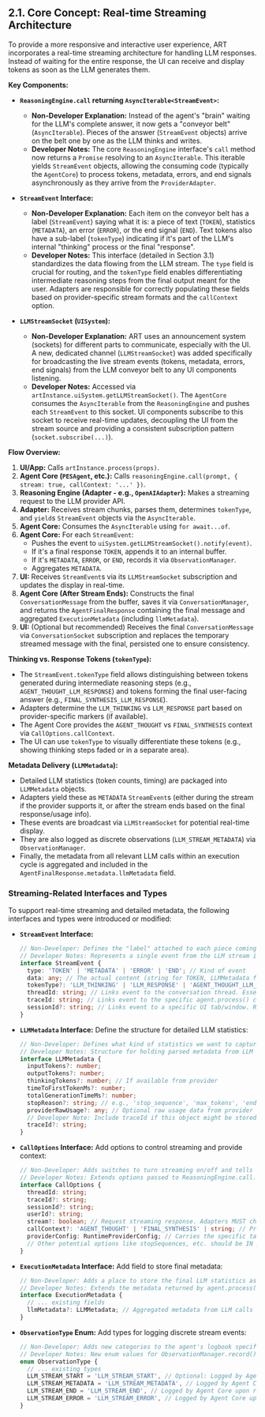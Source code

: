 ## 2.1. Core Concept: Real-time Streaming Architecture

To provide a more responsive and interactive user experience, ART incorporates a real-time streaming architecture for handling LLM responses. Instead of waiting for the entire response, the UI can receive and display tokens as soon as the LLM generates them.

**Key Components:**

*   **`ReasoningEngine.call` returning `AsyncIterable<StreamEvent>`:**
    *   **Non-Developer Explanation:** Instead of the agent's "brain" waiting for the LLM's complete answer, it now gets a "conveyor belt" (`AsyncIterable`). Pieces of the answer (`StreamEvent` objects) arrive on the belt one by one as the LLM thinks and writes.
    *   **Developer Notes:** The core `ReasoningEngine` interface's `call` method now returns a `Promise` resolving to an `AsyncIterable`. This iterable yields `StreamEvent` objects, allowing the consuming code (typically the `AgentCore`) to process tokens, metadata, errors, and end signals asynchronously as they arrive from the `ProviderAdapter`.

*   **`StreamEvent` Interface:**
    *   **Non-Developer Explanation:** Each item on the conveyor belt has a label (`StreamEvent`) saying what it is: a piece of text (`TOKEN`), statistics (`METADATA`), an error (`ERROR`), or the end signal (`END`). Text tokens also have a sub-label (`tokenType`) indicating if it's part of the LLM's internal "thinking" process or the final "response".
    *   **Developer Notes:** This interface (detailed in Section 3.1) standardizes the data flowing from the LLM stream. The `type` field is crucial for routing, and the `tokenType` field enables differentiating intermediate reasoning steps from the final output meant for the user. Adapters are responsible for correctly populating these fields based on provider-specific stream formats and the `callContext` option.

*   **`LLMStreamSocket` (`UISystem`):**
    *   **Non-Developer Explanation:** ART uses an announcement system (sockets) for different parts to communicate, especially with the UI. A new, dedicated channel (`LLMStreamSocket`) was added specifically for broadcasting the live stream events (tokens, metadata, errors, end signals) from the LLM conveyor belt to any UI components listening.
    *   **Developer Notes:** Accessed via `artInstance.uiSystem.getLLMStreamSocket()`. The `AgentCore` consumes the `AsyncIterable` from the `ReasoningEngine` and pushes each `StreamEvent` to this socket. UI components subscribe to this socket to receive real-time updates, decoupling the UI from the stream source and providing a consistent subscription pattern (`socket.subscribe(...)`).

**Flow Overview:**

1.  **UI/App:** Calls `artInstance.process(props)`.
2.  **Agent Core (`PESAgent`, etc.):** Calls `reasoningEngine.call(prompt, { stream: true, callContext: '...' })`.
3.  **Reasoning Engine (Adapter - e.g., `OpenAIAdapter`):** Makes a streaming request to the LLM provider API.
4.  **Adapter:** Receives stream chunks, parses them, determines `tokenType`, and `yield`s `StreamEvent` objects via the `AsyncIterable`.
5.  **Agent Core:** Consumes the `AsyncIterable` using `for await...of`.
6.  **Agent Core:** For each `StreamEvent`:
    *   Pushes the event to `uiSystem.getLLMStreamSocket().notify(event)`.
    *   If it's a final response `TOKEN`, appends it to an internal buffer.
    *   If it's `METADATA`, `ERROR`, or `END`, records it via `ObservationManager`.
    *   Aggregates `METADATA`.
7.  **UI:** Receives `StreamEvent`s via its `LLMStreamSocket` subscription and updates the display in real-time.
8.  **Agent Core (After Stream Ends):** Constructs the final `ConversationMessage` from the buffer, saves it via `ConversationManager`, and returns the `AgentFinalResponse` containing the final message and aggregated `ExecutionMetadata` (including `llmMetadata`).
9.  **UI:** (Optional but recommended) Receives the final `ConversationMessage` via `ConversationSocket` subscription and replaces the temporary streamed message with the final, persisted one to ensure consistency.

**Thinking vs. Response Tokens (`tokenType`):**

*   The `StreamEvent.tokenType` field allows distinguishing between tokens generated during intermediate reasoning steps (e.g., `AGENT_THOUGHT_LLM_RESPONSE`) and tokens forming the final user-facing answer (e.g., `FINAL_SYNTHESIS_LLM_RESPONSE`).
*   Adapters determine the `LLM_THINKING` vs `LLM_RESPONSE` part based on provider-specific markers (if available).
*   The Agent Core provides the `AGENT_THOUGHT` vs `FINAL_SYNTHESIS` context via `CallOptions.callContext`.
*   The UI can use `tokenType` to visually differentiate these tokens (e.g., showing thinking steps faded or in a separate area).

**Metadata Delivery (`LLMMetadata`):**

*   Detailed LLM statistics (token counts, timing) are packaged into `LLMMetadata` objects.
*   Adapters yield these as `METADATA` `StreamEvent`s (either during the stream if the provider supports it, or after the stream ends based on the final response/usage info).
*   These events are broadcast via `LLMStreamSocket` for potential real-time display.
*   They are also logged as discrete observations (`LLM_STREAM_METADATA`) via `ObservationManager`.
*   Finally, the metadata from all relevant LLM calls within an execution cycle is aggregated and included in the `AgentFinalResponse.metadata.llmMetadata` field.

### Streaming-Related Interfaces and Types

To support real-time streaming and detailed metadata, the following interfaces and types were introduced or modified:

*   **`StreamEvent` Interface:**
    ```typescript
    // Non-Developer: Defines the "label" attached to each piece coming from the LLM stream, saying what it is.
    // Developer Notes: Represents a single event from the LLM stream iterator. Should be defined in src/types/index.ts.
    interface StreamEvent {
      type: 'TOKEN' | 'METADATA' | 'ERROR' | 'END'; // Kind of event
      data: any; // The actual content (string for TOKEN, LLMMetadata for METADATA, Error for ERROR)
      tokenType?: 'LLM_THINKING' | 'LLM_RESPONSE' | 'AGENT_THOUGHT_LLM_THINKING' | 'AGENT_THOUGHT_LLM_RESPONSE' | 'FINAL_SYNTHESIS_LLM_THINKING' | 'FINAL_SYNTHESIS_LLM_RESPONSE'; // Specific kind of token
      threadId: string; // Links event to the conversation thread. Essential for routing and context.
      traceId: string; // Links event to the specific agent.process() call. Essential for debugging and correlation.
      sessionId?: string; // Links event to a specific UI tab/window. Recommended for multi-session scenarios.
    }
    ```

*   **`LLMMetadata` Interface:** Define the structure for detailed LLM statistics:
    ```typescript
    // Non-Developer: Defines what kind of statistics we want to capture about the LLM's work (like token counts).
    // Developer Notes: Structure for holding parsed metadata from LLM responses/streams. Should be defined in src/types/index.ts.
    interface LLMMetadata {
      inputTokens?: number;
      outputTokens?: number;
      thinkingTokens?: number; // If available from provider
      timeToFirstTokenMs?: number;
      totalGenerationTimeMs?: number;
      stopReason?: string; // e.g., 'stop_sequence', 'max_tokens', 'end_turn'
      providerRawUsage?: any; // Optional raw usage data from provider for extensibility
      // Developer Note: Include traceId if this object might be stored or passed independently.
      traceId?: string;
    }
    ```

*   **`CallOptions` Interface:** Add options to control streaming and provide context:
    ```typescript
    // Non-Developer: Adds switches to turn streaming on/off and tells the LLM call whether it's for an internal "thought" or the final answer.
    // Developer Notes: Extends options passed to ReasoningEngine.call. Defined in src/types/index.ts.
    interface CallOptions {
      threadId: string;
      traceId?: string;
      sessionId?: string;
      userId?: string;
      stream?: boolean; // Request streaming response. Adapters MUST check this.
      callContext?: 'AGENT_THOUGHT' | 'FINAL_SYNTHESIS' | string; // Provides context for tokenType determination by the adapter. Agent Core MUST provide this.
      providerConfig: RuntimeProviderConfig; // Carries the specific target + config for this call. Agent Core MUST provide this.
      // Other potential options like stopSequences, etc. should be IN providerConfig.adapterOptions
    }
    ```

*   **`ExecutionMetadata` Interface:** Add field to store final metadata:
    ```typescript
    // Non-Developer: Adds a place to store the final LLM statistics associated with the agent's overall response.
    // Developer Notes: Extends the metadata returned by agent.process(). Defined in src/types/index.ts.
    interface ExecutionMetadata {
      // ... existing fields
      llmMetadata?: LLMMetadata; // Aggregated metadata from LLM calls in the execution. Agent Core MUST populate this.
    }
    ```

*   **`ObservationType` Enum:** Add types for logging discrete stream events:
    ```typescript
    // Non-Developer: Adds new categories to the agent's logbook specifically for important streaming events.
    // Developer Notes: New enum values for ObservationManager.record(). Defined in src/types/index.ts.
    enum ObservationType {
      // ... existing types
      LLM_STREAM_START = 'LLM_STREAM_START', // Optional: Logged by Agent Core when iterator consumption begins.
      LLM_STREAM_METADATA = 'LLM_STREAM_METADATA', // Logged by Agent Core upon receiving METADATA event. Content should be LLMMetadata.
      LLM_STREAM_END = 'LLM_STREAM_END', // Logged by Agent Core upon receiving END event.
      LLM_STREAM_ERROR = 'LLM_STREAM_ERROR', // Logged by Agent Core upon receiving ERROR event. Content should be Error object or message.
    }
    ```